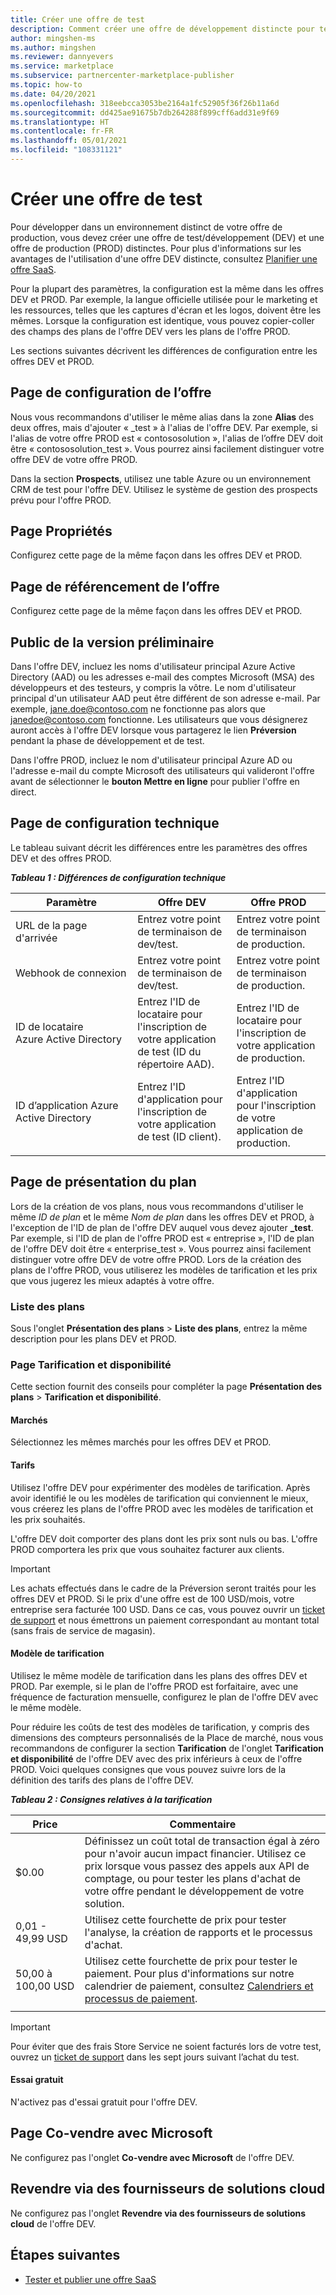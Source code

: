 ```yaml
---
title: Créer une offre de test
description: Comment créer une offre de développement distincte pour tester votre offre de production dans le cadre du programme Place de marché commerciale de l'Espace partenaires Microsoft ?
author: mingshen-ms
ms.author: mingshen
ms.reviewer: dannyevers
ms.service: marketplace
ms.subservice: partnercenter-marketplace-publisher
ms.topic: how-to
ms.date: 04/20/2021
ms.openlocfilehash: 318eebcca3053be2164a1fc52905f36f26b11a6d
ms.sourcegitcommit: dd425ae91675b7db264288f899cff6add31e9f69
ms.translationtype: HT
ms.contentlocale: fr-FR
ms.lasthandoff: 05/01/2021
ms.locfileid: "108331121"
---
```

# <a name="create-a-test-offer"></a>Créer une offre de test

Pour développer dans un environnement distinct de votre offre de production, vous devez créer une offre de test/développement (DEV) et une offre de production (PROD) distinctes. Pour plus d'informations sur les avantages de l'utilisation d'une offre DEV distincte, consultez [Planifier une offre SaaS](plan-saas-offer.md#test-offer).

Pour la plupart des paramètres, la configuration est la même dans les offres DEV et PROD. Par exemple, la langue officielle utilisée pour le marketing et les ressources, telles que les captures d'écran et les logos, doivent être les mêmes. Lorsque la configuration est identique, vous pouvez copier-coller des champs des plans de l'offre DEV vers les plans de l'offre PROD.

Les sections suivantes décrivent les différences de configuration entre les offres DEV et PROD.

## <a name="offer-setup-page"></a>Page de configuration de l’offre

Nous vous recommandons d'utiliser le même alias dans la zone **Alias** des deux offres, mais d'ajouter « _test » à l'alias de l'offre DEV. Par exemple, si l'alias de votre offre PROD est « contososolution », l'alias de l’offre DEV doit être « contososolution_test ». Vous pourrez ainsi facilement distinguer votre offre DEV de votre offre PROD.

Dans la section **Prospects**, utilisez une table Azure ou un environnement CRM de test pour l'offre DEV. Utilisez le système de gestion des prospects prévu pour l'offre PROD.

## <a name="properties-page"></a>Page Propriétés

Configurez cette page de la même façon dans les offres DEV et PROD.

## <a name="offer-listing-page"></a>Page de référencement de l’offre

Configurez cette page de la même façon dans les offres DEV et PROD.

## <a name="preview-audience"></a>Public de la version préliminaire

Dans l'offre DEV, incluez les noms d'utilisateur principal Azure Active Directory (AAD) ou les adresses e-mail des comptes Microsoft (MSA) des développeurs et des testeurs, y compris la vôtre. Le nom d'utilisateur principal d'un utilisateur AAD peut être différent de son adresse e-mail. Par exemple, jane.doe@contoso.com ne fonctionne pas alors que janedoe@contoso.com fonctionne. Les utilisateurs que vous désignerez auront accès à l'offre DEV lorsque vous partagerez le lien **Préversion** pendant la phase de développement et de test.

Dans l'offre PROD, incluez le nom d'utilisateur principal Azure AD ou l'adresse e-mail du compte Microsoft des utilisateurs qui valideront l'offre avant de sélectionner le **bouton Mettre en ligne** pour publier l'offre en direct.

## <a name="technical-configuration-page"></a>Page de configuration technique

Le tableau suivant décrit les différences entre les paramètres des offres DEV et des offres PROD.

***Tableau 1 : Différences de configuration technique***

| Paramètre | Offre DEV | Offre PROD |
| ------------ | ------------- | ------------- |
| URL de la page d'arrivée | Entrez votre point de terminaison de dev/test. | Entrez votre point de terminaison de production. |
| Webhook de connexion | Entrez votre point de terminaison de dev/test. | Entrez votre point de terminaison de production. |
| ID de locataire Azure Active Directory | Entrez l'ID de locataire pour l'inscription de votre application de test (ID du répertoire AAD). | Entrez l'ID de locataire pour l'inscription de votre application de production. |
| ID d’application Azure Active Directory | Entrez l'ID d'application pour l'inscription de votre application de test (ID client). | Entrez l'ID d'application pour l'inscription de votre application de production. |
||||

## <a name="plan-overview-page"></a>Page de présentation du plan

Lors de la création de vos plans, nous vous recommandons d'utiliser le même _ID de plan_ et le même _Nom de plan_ dans les offres DEV et PROD, à l'exception de l'ID de plan de l'offre DEV auquel vous devez ajouter **_test**. Par exemple, si l'ID de plan de l'offre PROD est « entreprise », l'ID de plan de l'offre DEV doit être « enterprise_test ». Vous pourrez ainsi facilement distinguer votre offre DEV de votre offre PROD. Lors de la création des plans de l'offre PROD, vous utiliserez les modèles de tarification et les prix que vous jugerez les mieux adaptés à votre offre.

### <a name="plan-listing"></a>Liste des plans

Sous l'onglet **Présentation des plans** > **Liste des plans**, entrez la même description pour les plans DEV et PROD.

### <a name="pricing-and-availability-page"></a>Page Tarification et disponibilité

Cette section fournit des conseils pour compléter la page **Présentation des plans** > **Tarification et disponibilité**.

#### <a name="markets"></a>Marchés

Sélectionnez les mêmes marchés pour les offres DEV et PROD.

#### <a name="pricing"></a>Tarifs

Utilisez l'offre DEV pour expérimenter des modèles de tarification. Après avoir identifié le ou les modèles de tarification qui conviennent le mieux, vous créerez les plans de l'offre PROD avec les modèles de tarification et les prix souhaités.

L'offre DEV doit comporter des plans dont les prix sont nuls ou bas. L'offre PROD comportera les prix que vous souhaitez facturer aux clients.

> [!IMPORTANT]
> Les achats effectués dans le cadre de la Préversion seront traités pour les offres DEV et PROD. Si le prix d'une offre est de 100 USD/mois, votre entreprise sera facturée 100 USD. Dans ce cas, vous pouvez ouvrir un [ticket de support](support.md) et nous émettrons un paiement correspondant au montant total (sans frais de service de magasin).

#### <a name="pricing-model"></a>Modèle de tarification

Utilisez le même modèle de tarification dans les plans des offres DEV et PROD. Par exemple, si le plan de l'offre PROD est forfaitaire, avec une fréquence de facturation mensuelle, configurez le plan de l'offre DEV avec le même modèle.

Pour réduire les coûts de test des modèles de tarification, y compris des dimensions des compteurs personnalisés de la Place de marché, nous vous recommandons de configurer la section **Tarification** de l'onglet **Tarification et disponibilité** de l'offre DEV avec des prix inférieurs à ceux de l'offre PROD. Voici quelques consignes que vous pouvez suivre lors de la définition des tarifs des plans de l'offre DEV.

***Tableau 2 : Consignes relatives à la tarification***

| Price | Commentaire |
| ------------ | ------------- |
| $0.00 | Définissez un coût total de transaction égal à zéro pour n'avoir aucun impact financier. Utilisez ce prix lorsque vous passez des appels aux API de comptage, ou pour tester les plans d'achat de votre offre pendant le développement de votre solution. |
| 0,01 - 49,99 USD | Utilisez cette fourchette de prix pour tester l'analyse, la création de rapports et le processus d'achat. |
| 50,00 à 100,00 USD | Utilisez cette fourchette de prix pour tester le paiement. Pour plus d'informations sur notre calendrier de paiement, consultez [Calendriers et processus de paiement](/partner-center/payout-policy-details). |
|||

> [!IMPORTANT]
>  Pour éviter que des frais Store Service ne soient facturés lors de votre test, ouvrez un [ticket de support](support.md) dans les sept jours suivant l’achat du test.

#### <a name="free-trial"></a>Essai gratuit

N'activez pas d'essai gratuit pour l'offre DEV.

## <a name="co-sell-with-microsoft-page"></a>Page Co-vendre avec Microsoft

Ne configurez pas l'onglet **Co-vendre avec Microsoft** de l'offre DEV.

## <a name="resell-through-csps"></a>Revendre via des fournisseurs de solutions cloud

Ne configurez pas l'onglet **Revendre via des fournisseurs de solutions cloud** de l'offre DEV.

## <a name="next-steps"></a>Étapes suivantes

- [Tester et publier une offre SaaS](test-publish-saas-offer.md)
